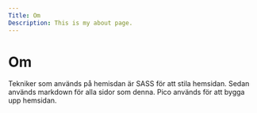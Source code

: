 ```yaml
---
Title: Om
Description: This is my about page.
---
```


Om
==========================

Tekniker som används på hemisdan är SASS för att stila hemsidan. Sedan används markdown för alla sidor som denna. Pico används för att bygga upp hemsidan.